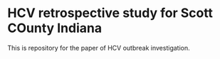 # HCV retrospective study for Scott COunty Indiana

This is repository for the paper of HCV outbreak investigation.
